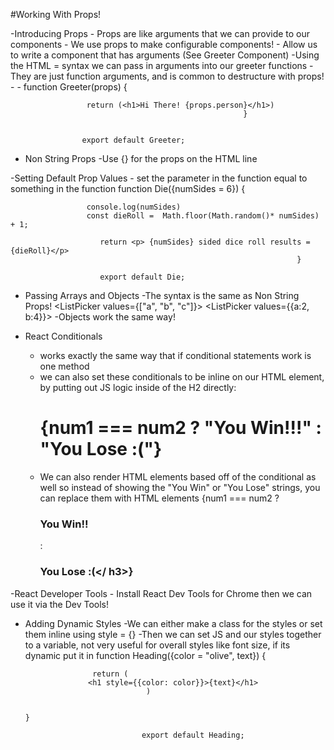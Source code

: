 #Working With Props!

-Introducing Props
    - Props are like arguments that we can provide to our components
    - We use props to make configurable components!
    - Allow us to write a component that has arguments (See Greeter Component)
    -Using the HTML = syntax we can pass in arguments into our greeter functions
    -They are just function arguments, and is common to destructure with props!
                - <Greeter person = "Almond"/>
                - function Greeter(props) {
    
                     return (<h1>Hi There! {props.person}</h1>)
                                                        }


                    export default Greeter;

- Non String Props
    -Use {} for the props on the HTML line

-Setting Default Prop Values
    - set the parameter in the function equal to something in the function
                    function Die({numSides = 6}) {

                     console.log(numSides)
                     const dieRoll =  Math.floor(Math.random()* numSides) + 1;

                        return <p> {numSides} sided dice roll results = {dieRoll}</p>
                                                                    }

                        export default Die; 

- Passing Arrays and Objects
    -The syntax is the same as Non String Props!
                     <ListPicker values={[1,2,3]}></ListPicker>
                    <ListPicker values={["a", "b", "c"]}></ListPicker>
                     <ListPicker values={[1,2,3]}></ListPicker>
                    <ListPicker values={{a:2, b:4}}></ListPicker>
    -Objects work the same way!

- React Conditionals
    - works exactly the same way that if conditional statements work is one method
    - we can also set these conditionals to be inline on our HTML element, by putting out JS logic inside of the H2 directly: 
                       <h1>{num1 === num2 ? "You Win!!!" : "You Lose :("}</h1>
    - We can also render HTML elements based off of the conditional as well so instead of showing the "You Win" or "You Lose" strings, you can replace them with HTML elements
                            {num1 === num2 ? <h3>You Win!!</h3> : <h3>You Lose :(</ h3>}

-React Developer Tools
    - Install React Dev Tools for Chrome then we can use it via the Dev Tools!

- Adding Dynamic Styles
   -We can either make a class for the styles or set them inline using style = {}
   -Then we can set JS and our styles together to a variable, not very useful for overall styles like font size, if its dynamic put it in 
                    function Heading({color = "olive", text}) {

                     return (
                    <h1 style={{color: color}}>{text}</h1>
                                 )
    
                                                                                    }

                                export default Heading; 

